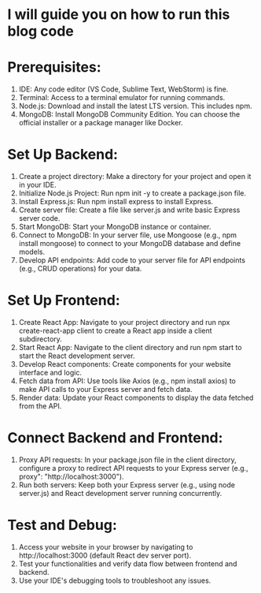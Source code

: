# I will guide you on how to run this blog code

# Prerequisites:
1. IDE: Any code editor (VS Code, Sublime Text, WebStorm) is fine.
2. Terminal: Access to a terminal emulator for running commands.
3. Node.js: Download and install the latest LTS version. This includes npm.
4. MongoDB: Install MongoDB Community Edition. You can choose the official installer or a package manager like Docker.

# Set Up Backend:
1. Create a project directory: Make a directory for your project and open it in your IDE.
2. Initialize Node.js Project: Run npm init -y to create a package.json file.
3. Install Express.js: Run npm install express to install Express.
4. Create server file: Create a file like server.js and write basic Express server code.
5. Start MongoDB: Start your MongoDB instance or container.
6. Connect to MongoDB: In your server file, use Mongoose (e.g., npm install mongoose) to connect to your MongoDB database and define models.
7. Develop API endpoints: Add code to your server file for API endpoints (e.g., CRUD operations) for your data.

# Set Up Frontend:
1. Create React App: Navigate to your project directory and run npx create-react-app client to create a React app inside a client subdirectory.
2. Start React App: Navigate to the client directory and run npm start to start the React development server.
3. Develop React components: Create components for your website interface and logic.
4. Fetch data from API: Use tools like Axios (e.g., npm install axios) to make API calls to your Express server and fetch data.
5. Render data: Update your React components to display the data fetched from the API.

# Connect Backend and Frontend:
1. Proxy API requests: In your package.json file in the client directory, configure a proxy to redirect API requests to your Express server (e.g., proxy": "http://localhost:3000").
2. Run both servers: Keep both your Express server (e.g., using node server.js) and React development server running concurrently.

# Test and Debug:
1. Access your website in your browser by navigating to http://localhost:3000 (default React dev server port).
2. Test your functionalities and verify data flow between frontend and backend.
3. Use your IDE's debugging tools to troubleshoot any issues.

